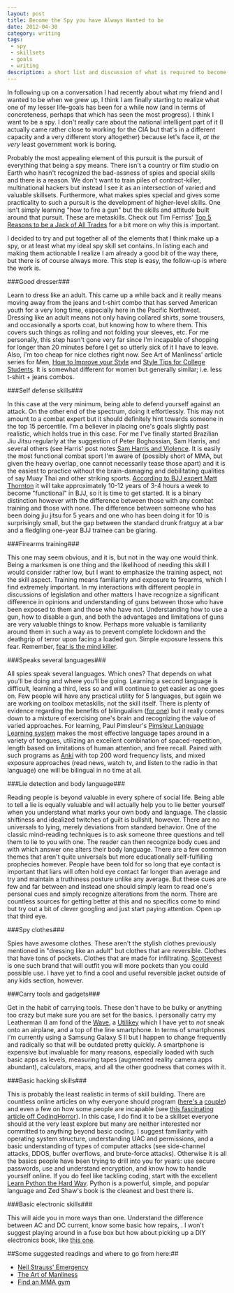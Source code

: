 ```yaml
---
layout: post
title: Become the Spy you have Always Wanted to be
date: 2012-04-30
category: writing
tags:
 - spy
 - skillsets
 - goals
 - writing
description: a short list and discussion of what is required to become your very own spy
---
```


In following up on a conversation I had recently about what my friend and I wanted to be when we grew up, I think I am finally starting to realize what one of my lesser life-goals has been for a while now (and in terms of concreteness, perhaps that which has seen the most progress).  I think I want to be a spy.  I don't really care about the national intelligent part of it (I actually came rather close to working for the CIA but that's in a different capacity and a very different story altogether) because let's face it, *at the very* least government work is boring.

Probably the most appealing element of this pursuit is the pursuit of everything that being a spy means.  There isn't a country or film studio on Earth who hasn't recognized the bad-assness of spies and special skills and there is a reason.  We don't want to train piles of contract-killer, multinational hackers but instead I see it as an intersection of varied and valuable skillsets.  Furthermore, what makes spies special and gives some practicality to such a pursuit is the development of higher-level skills.  One isn't simply learning "how to fire a gun" but the skills and attitude built around that pursuit.  These are metaskills.  Check out Tim Ferriss' [Top 5 Reasons to be a Jack of All Trades](http://www.fourhourworkweek.com/blog/2007/09/14/the-top-5-reasons-to-be-a-jack-of-all-trades/) for a bit more on why this is important.

I decided to try and put together all of the elements that I think make up a spy, or at least what my ideal spy skill set contains.  In listing each and making them actionable I realize I am already a good bit of the way there, but there is of course always more.  This step is easy, the follow-up is where the work is.

###Good dresser###

Learn to dress like an adult.  This came up a while back and it really means moving away from the jeans and t-shirt combo that has served American youth for a very long time, especially here in the Pacific Northwest.  Dressing like an adult means not only having collared shirts, some trousers, and occasionally a sports coat, but knowing how to where them.  This covers such things as rolling and not folding your sleeves, etc.  For me personally, this step hasn't gone very far since I'm incapable of shopping for longer than 20 minutes before I get so utterly sick of it I have to leave.  Also, I'm too cheap for nice clothes right now.  See Art of Manliness' article series for Men, [How to Improve your Style](http://artofmanliness.com/2010/08/12/mans-guide-change-appearance/) and [Style Tips for College Students](http://artofmanliness.com/2011/09/22/style-tips-for-college-men/).  It is somewhat different for women but generally similar; i.e. less t-shirt + jeans combos.

###Self defense skills###

In this case at the very minimum, being able to defend yourself against an attack.  On the other end of the spectrum, doing it effortlessly.  This may not amount to a combat expert but it should definitely hint towards someone in the top 15 percentile. I'm a believer in placing one's goals slightly past realistic, which holds true in this case.  For me I've finally started Brazilian Jiu Jitsu regularly at the suggestion of Peter Boghossian, Sam Harris, and several others (see Harris' post notes [Sam Harris and Violence](/notes/2012/02/28/Sam-Harris-and-Violence.html).  It is easily the most functional combat sport I'm aware of (possibly short of MMA, but given the heavy overlap, one cannot necessarily tease those apart) and it is the easiest to practice without the brain-damaging and debilitating qualities of say Muay Thai and other striking sports.  [According to BJJ expert Matt Thornton](/notes/2012/02/21/matt-thornton-notes.html) it will take approximately 10-12 years of 3-4 hours a week to become "functional" in BJJ, so it is time to get started.  It is a binary distinction however with the difference between those with any combat training and those with none.  The difference between someone who has been doing jiu jitsu for 5 years and one who has been doing it for 10 is surprisingly small, but the gap between the standard drunk fratguy at a bar and a fledgling one-year BJJ trainee can be glaring.

###Firearms training###

This one may seem obvious, and it is, but not in the way one would think.  Being a marksmen is one thing and the likelihood of needing this skill I would consider rather low, but I want to emphasize the training aspect, not the skill aspect.  Training means familiarity and exposure to firearms, which I find extremely important.  In my interactions with different people in discussions of legislation and other matters I have recognize a significant difference in opinions and understanding of guns between those who have been exposed to them and those who have not.  Understanding how to use a gun, how to disable a gun, and both the advantages and limitations of guns are very valuable things to know.  Perhaps more valuable is familiarity around them in such a way as to prevent complete lockdown and the deathgrip of terror upon facing a loaded gun.  Simple exposure lessens this fear.  Remember, [fear is the mind killer](http://www.goodreads.com/quotes/show/2).

###Speaks several languages###

All spies speak several languages.  Which ones?  That depends on what you'll be doing and where you'll be going.  Learning a second language is difficult, learning a third, less so and will continue to get easier as one goes on.  Few people will have any practical utility for 5 languages, but again we are working on toolbox metaskills, not the skill itself.  There is plenty of evidence regarding the benefits of bilingualism ([for one](/language/2011/10/15/first-physical-evidence-bilingualism-delays-onset-of-alzheimers.html)) but it really comes down to a mixture of exercising one's brain and recognizing the value of varied approaches.  For learning, Paul Pimsleur's [Pimsleur Language Learning system](http://www.pimsleur.com/) makes the most effective language tapes around in a variety of tongues, utilizing an excellent combination of spaced-repetition, length based on limitations of human attention, and free recall.  Paired with such programs as [Anki](http://ankisrs.net) with top 200 word frequency lists, and mixed exposure approaches (read news, watch tv, and listen to the radio in that language) one will be bilingual in no time at all.

###Lie detection and body language###

Reading people is beyond valuable in every sphere of social life.  Being able to tell a lie is equally valuable and will actually help you to lie better yourself when you understand what marks your own body and language.  The classic shiftiness and idealized twitches of guilt is bullshit, however.  There are no universals to lying, merely deviations from standard behavior.  One of the classic mind-reading techniques is to ask someone three questions and tell them to lie to you with one.  The reader can then recognize body cues and with which answer one alters their body language.  There are a few common themes that aren't quite universals but more educationally self-fulfilling prophecies however.  People have been told for so long that eye contact is important that liars will often hold eye contact far longer than average and try and maintain a truthiness posture unlike any average.  But these cues are few and far between and instead one should simply learn to read one's personal cues and simply recognize alterations from the norm.  There are countless sources for getting better at this and no specifics come to mind but try out a bit of clever googling and just start paying attention.  Open up that third eye.

###Spy clothes###

Spies have awesome clothes.  These aren't the stylish clothes previously mentioned in "dressing like an adult" but clothes that are reversible.  Clothes that have tons of pockets. Clothes that are made for infiltrating.  [Scottevest](http://www.scottevest.com) is one such brand that will outfit you will more pockets than you could possible use.  I have yet to find a cool and useful reversible jacket outside of any kids section, however.

###Carry tools and gadgets###

Get in the habit of carrying tools. These don't have to be bulky or anything too crazy but make sure you are set for the basics.  I personally carry my Leatherman (I am fond of the [Wave](http://www.leatherman.com/product/Wave]), a [Utilikey](http://www.amazon.com/Swiss-Tech-UKCSB-1-Utili-Key-MultiTool/dp/B0001EFSTI/ref=sr_1_1?ie=UTF8&qid=1335805755&sr=8-1) which I have yet to *not* sneak onto an airplane, and a top of the line smartphone.  In terms of smartphones I'm currently using a Samsung Galaxy S II but I happen to change frequently and radically so that will be outdated pretty quickly.  A smartphone is expensive but invaluable for many reasons, especially loaded with such basic apps as levels, measuring tapes (augmented reality camera apps abundant), calculators, maps, and all the other goodness that comes with it.

###Basic hacking skills###

This is probably the least realistic in terms of skill building.  There are countless online articles on why everyone should program ([here's a](http://www.conorneill.com/2012/03/everyone-must-learn-to-code.html) [couple](http://reviewsindepth.com/2011/04/why-everyone-should-learn-to-program/)) and even a few on how some people are incapable (see [this fascinating article off CodingHorror](http://www.codinghorror.com/blog/2006/07/separating-programming-sheep-from-non-programming-goats.html)).  In this case, I do find it to be a skillset everyone should at the very least explore but many are neither interested nor committed to anything beyond basic coding.  I suggest familiarity with operating system structure, understanding UAC and permissions, and a basic understanding of types of computer attacks (see side-channel attacks, DDOS, buffer overflows, and brute-force attacks).  Otherwise it is all the basics people have been trying to drill into you for years: use secure passwords, use and understand encryption, and know how to handle yourself online.  If you do feel like tackling coding, start with the excellent [Learn Python the Hard Way](http://learnpythonthehardway.org/book/).  Python is a powerful, simple, and popular language and Zed Shaw's book is the cleanest and best there is.

###Basic electronic skills###

This will aide you in more ways than one.  Understand the difference between AC and DC current, know some basic how repairs, .  I won't suggest playing around in a fuse box but how about picking up a DIY electronics book, like [this one](http://www.amazon.com/Make-Electronics-Discovery-Charles-Platt/dp/0596153740/ref=sr_1_4?ie=UTF8&qid=1335806680&sr=8-4).  
  

##Some suggested readings and where to go from here:##
- [Neil Strauss' Emergency](http://www.amazon.com/Emergency-This-Book-Will-ebook/dp/B001NLL9P0/ref=sr_1_2?ie=UTF8&qid=1335805110&sr=8-2)
- [The Art of Manliness](http://artofmanliness.com/)
- [Find an MMA gym](http://www.findmmagym.com/)

